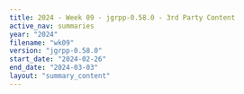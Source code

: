 ```yaml
---
title: 2024 - Week 09 - jgrpp-0.58.0 - 3rd Party Content
active_nav: summaries
year: "2024"
filename: "wk09"
version: "jgrpp-0.58.0"
start_date: "2024-02-26"
end_date: "2024-03-03"
layout: "summary_content"
---
```

